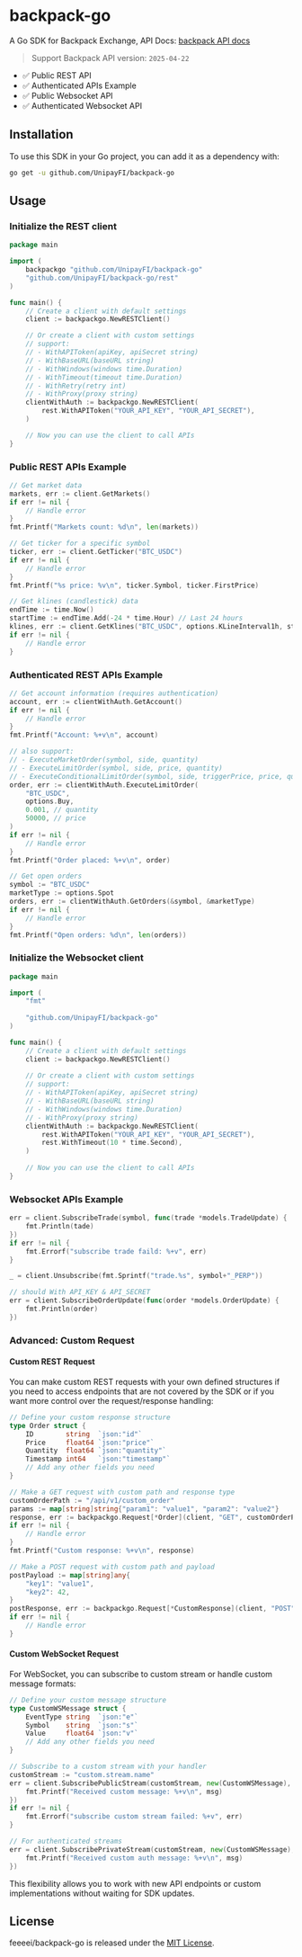 # backpack-go

A Go SDK for Backpack Exchange, API Docs: <a href="https://docs.backpack.exchange/" target="_blank">backpack API docs</a>

> Support Backpack API version: `2025-04-22`

- ✅ Public REST API
- ✅ Authenticated APIs Example
- ✅ Public Websocket API
- ✅ Authenticated Websocket API

## Installation

To use this SDK in your Go project, you can add it as a dependency with:

```bash
go get -u github.com/UnipayFI/backpack-go
```

## Usage

### Initialize the REST client

```go
package main

import (
	backpackgo "github.com/UnipayFI/backpack-go"
	"github.com/UnipayFI/backpack-go/rest"
)

func main() {
	// Create a client with default settings
	client := backpackgo.NewRESTClient()

	// Or create a client with custom settings
	// support:
	// - WithAPIToken(apiKey, apiSecret string)
	// - WithBaseURL(baseURL string)
	// - WithWindows(windows time.Duration)
	// - WithTimeout(timeout time.Duration)
	// - WithRetry(retry int)
	// - WithProxy(proxy string)
	clientWithAuth := backpackgo.NewRESTClient(
		rest.WithAPIToken("YOUR_API_KEY", "YOUR_API_SECRET"),
	)

	// Now you can use the client to call APIs
}
```

### Public REST APIs Example

```go
// Get market data
markets, err := client.GetMarkets()
if err != nil {
    // Handle error
}
fmt.Printf("Markets count: %d\n", len(markets))

// Get ticker for a specific symbol
ticker, err := client.GetTicker("BTC_USDC")
if err != nil {
    // Handle error
}
fmt.Printf("%s price: %v\n", ticker.Symbol, ticker.FirstPrice)

// Get klines (candlestick) data
endTime := time.Now()
startTime := endTime.Add(-24 * time.Hour) // Last 24 hours
klines, err := client.GetKlines("BTC_USDC", options.KLineInterval1h, startTime, endTime)
if err != nil {
    // Handle error
}
```

### Authenticated REST APIs Example

```go
// Get account information (requires authentication)
account, err := clientWithAuth.GetAccount()
if err != nil {
    // Handle error
}
fmt.Printf("Account: %+v\n", account)

// also support:
// - ExecuteMarketOrder(symbol, side, quantity)
// - ExecuteLimitOrder(symbol, side, price, quantity)
// - ExecuteConditionalLimitOrder(symbol, side, triggerPrice, price, quantity)
order, err := clientWithAuth.ExecuteLimitOrder(
    "BTC_USDC",
    options.Buy,
    0.001, // quantity
    50000, // price
)
if err != nil {
    // Handle error
}
fmt.Printf("Order placed: %+v\n", order)

// Get open orders
symbol := "BTC_USDC"
marketType := options.Spot
orders, err := clientWithAuth.GetOrders(&symbol, &marketType)
if err != nil {
    // Handle error
}
fmt.Printf("Open orders: %d\n", len(orders))
```

### Initialize the Websocket client
```go
package main

import (
    "fmt"
    
    "github.com/UnipayFI/backpack-go"
)

func main() {
    // Create a client with default settings
    client := backpackgo.NewRESTClient()
    
    // Or create a client with custom settings
    // support:
    // - WithAPIToken(apiKey, apiSecret string)
    // - WithBaseURL(baseURL string)
    // - WithWindows(windows time.Duration)
    // - WithProxy(proxy string)
    clientWithAuth := backpackgo.NewRESTClient(
        rest.WithAPIToken("YOUR_API_KEY", "YOUR_API_SECRET"),
        rest.WithTimeout(10 * time.Second),
    )
    
    // Now you can use the client to call APIs
}
```

### Websocket APIs Example
```go
err = client.SubscribeTrade(symbol, func(trade *models.TradeUpdate) {
    fmt.Println(tade)
})
if err != nil {
    fmt.Errorf("subscribe trade faild: %+v", err)
}

_ = client.Unsubscribe(fmt.Sprintf("trade.%s", symbol+"_PERP"))

// should With API_KEY & API_SECRET
err = client.SubscribeOrderUpdate(func(order *models.OrderUpdate) {
    fmt.Println(order)
})
```

### Advanced: Custom Request

#### Custom REST Request

You can make custom REST requests with your own defined structures if you need to access endpoints that are not covered by the SDK or if you want more control over the request/response handling:

```go
// Define your custom response structure
type Order struct {
    ID        string  `json:"id"`
    Price     float64 `json:"price"`
    Quantity  float64 `json:"quantity"`
    Timestamp int64   `json:"timestamp"`
    // Add any other fields you need
}

// Make a GET request with custom path and response type
customOrderPath := "/api/v1/custom_order"
params := map[string]string{"param1": "value1", "param2": "value2"}
response, err := backpackgo.Request[*Order](client, "GET", customOrderPath, params)
if err != nil {
    // Handle error
}
fmt.Printf("Custom response: %+v\n", response)

// Make a POST request with custom path and payload
postPayload := map[string]any{
    "key1": "value1",
    "key2": 42,
}
postResponse, err := backpackgo.Request[*CustomResponse](client, "POST", customPath, postPayload)
if err != nil {
    // Handle error
}
```

#### Custom WebSocket Request

For WebSocket, you can subscribe to custom stream or handle custom message formats:

```go
// Define your custom message structure
type CustomWSMessage struct {
    EventType string  `json:"e"`
    Symbol    string  `json:"s"`
    Value     float64 `json:"v"`
    // Add any other fields you need
}

// Subscribe to a custom stream with your handler
customStream := "custom.stream.name"
err = client.SubscribePublicStream(customStream, new(CustomWSMessage), func(msg *CustomWSMessage) {
    fmt.Printf("Received custom message: %+v\n", msg)
})
if err != nil {
    fmt.Errorf("subscribe custom stream failed: %+v", err)
}

// For authenticated streams
err = client.SubscribePrivateStream(customStream, new(CustomWSMessage), func(msg *CustomWSMessage) {
    fmt.Printf("Received custom auth message: %+v\n", msg)
})
```

This flexibility allows you to work with new API endpoints or custom implementations without waiting for SDK updates.


## License
feeeei/backpack-go is released under the [MIT License](https://opensource.org/licenses/MIT).